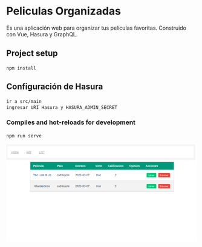 # Peliculas Organizadas

Es una aplicación web para organizar tus películas favoritas.
Construido con Vue, Hasura y GraphQL.

## Project setup
```
npm install
```

## Configuración de Hasura
```
ir a src/main
ingresar URI Hasura y HASURA_ADMIN_SECRET
```

### Compiles and hot-reloads for development
```
npm run serve
```
 
![description](images/desc.png)
